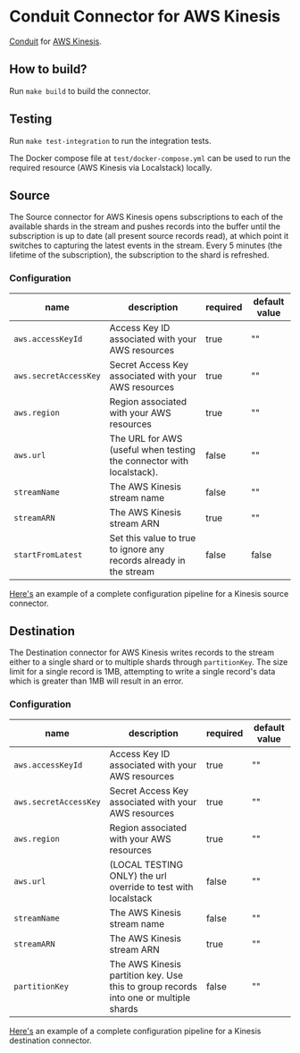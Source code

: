 # Conduit Connector for AWS Kinesis
[Conduit](https://conduit.io) for [AWS Kinesis](https://aws.amazon.com/kinesis/).

## How to build?
Run `make build` to build the connector.

## Testing
Run `make test-integration` to run the integration tests.

The Docker compose file at `test/docker-compose.yml` can be used to run the required resource (AWS Kinesis via Localstack) locally.

## Source
The Source connector for AWS Kinesis opens subscriptions to each of the available shards in the stream and pushes records into the buffer until
the subscription is up to date (all present source records read), at which point it switches to capturing the latest events in the stream. Every 5 minutes (the lifetime of the subscription), the subscription to the shard is refreshed.


### Configuration

| name                  | description                                      | required | default value |
|-----------------------|--------------------------------------------------|----------|---------------|
| `aws.accessKeyId`     | Access Key ID associated with your AWS resources | true     | ""            |
| `aws.secretAccessKey` | Secret Access Key associated with your AWS resources | true     | ""            |
| `aws.region`     | Region associated with your AWS resources | true     | ""            |
| `aws.url`     | The URL for AWS (useful when testing the connector with localstack). | false     | ""            |
| `streamName`     | The AWS Kinesis stream name | false     | ""            |
| `streamARN`     | The AWS Kinesis stream ARN | true     | ""            |
| `startFromLatest`     | Set this value to true to ignore any records already in the stream  | false     | false           |

[Here's](./source/pipeline.example.yaml) an example of a complete configuration pipeline for a Kinesis source connector. 

## Destination
The Destination connector for AWS Kinesis writes records to the stream either to a single shard or to multiple shards through `partitionKey`. The size limit for a single record is 1MB, attempting to write a single record's data which is greater than 1MB will result in an error.

### Configuration

| name                       | description                                | required | default value |
|----------------------------|--------------------------------------------|----------|---------------|
| `aws.accessKeyId`     | Access Key ID associated with your AWS resources | true     | ""            |
| `aws.secretAccessKey` | Secret Access Key associated with your AWS resources | true     | ""            |
| `aws.region`     | Region associated with your AWS resources | true     | ""            |
| `aws.url`     | (LOCAL TESTING ONLY) the url override to test with localstack | false     | ""            |
| `streamName`     | The AWS Kinesis stream name | false     | ""            |
| `streamARN`     | The AWS Kinesis stream ARN | true     | ""            |
| `partitionKey` | The AWS Kinesis partition key. Use this to group records into one or multiple shards | false     | ""            |

[Here's](./destination/pipeline.example.yaml) an example of a complete configuration pipeline for a Kinesis destination connector. 